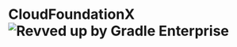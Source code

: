 # CloudFoundationX ![****Revved up by Gradle Enterprise****](https://img.shields.io/badge/Revved%20up%20by-Gradle%20Enterprise-06A0CE?logo=Gradle&labelColor=02303A)

